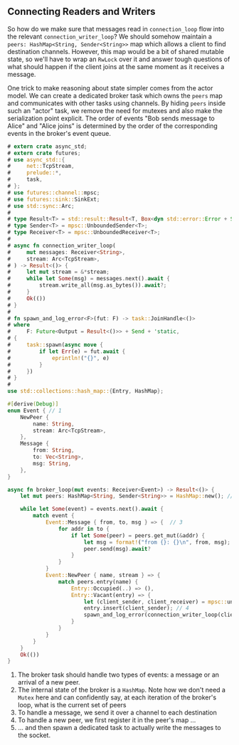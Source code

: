 
## Connecting Readers and Writers

So how do we make sure that messages read in `connection_loop` flow into the relevant `connection_writer_loop`?
We should somehow maintain a `peers: HashMap<String, Sender<String>>` map which allows a client to find destination channels.
However, this map would be a bit of shared mutable state, so we'll have to wrap an `RwLock` over it and answer tough questions of what should happen if the client joins at the same moment as it receives a message.

One trick to make reasoning about state simpler comes from the actor model.
We can create a dedicated broker task which owns the `peers` map and communicates with other tasks using channels.
By hiding `peers` inside such an "actor" task, we remove the need for mutexes and also make the serialization point explicit.
The order of events "Bob sends message to Alice" and "Alice joins" is determined by the order of the corresponding events in the broker's event queue.

```rust
# extern crate async_std;
# extern crate futures;
# use async_std::{
#     net::TcpStream,
#     prelude::*,
#     task,
# };
# use futures::channel::mpsc;
# use futures::sink::SinkExt;
# use std::sync::Arc;
#
# type Result<T> = std::result::Result<T, Box<dyn std::error::Error + Send + Sync>>;
# type Sender<T> = mpsc::UnboundedSender<T>;
# type Receiver<T> = mpsc::UnboundedReceiver<T>;
#
# async fn connection_writer_loop(
#     mut messages: Receiver<String>,
#     stream: Arc<TcpStream>,
# ) -> Result<()> {
#     let mut stream = &*stream;
#     while let Some(msg) = messages.next().await {
#         stream.write_all(msg.as_bytes()).await?;
#     }
#     Ok(())
# }
#
# fn spawn_and_log_error<F>(fut: F) -> task::JoinHandle<()>
# where
#     F: Future<Output = Result<()>> + Send + 'static,
# {
#     task::spawn(async move {
#         if let Err(e) = fut.await {
#             eprintln!("{}", e)
#         }
#     })
# }
#
use std::collections::hash_map::{Entry, HashMap};

#[derive(Debug)]
enum Event { // 1
    NewPeer {
        name: String,
        stream: Arc<TcpStream>,
    },
    Message {
        from: String,
        to: Vec<String>,
        msg: String,
    },
}

async fn broker_loop(mut events: Receiver<Event>) -> Result<()> {
    let mut peers: HashMap<String, Sender<String>> = HashMap::new(); // 2

    while let Some(event) = events.next().await {
        match event {
            Event::Message { from, to, msg } => {  // 3
                for addr in to {
                    if let Some(peer) = peers.get_mut(&addr) {
                        let msg = format!("from {}: {}\n", from, msg);
                        peer.send(msg).await?
                    }
                }
            }
            Event::NewPeer { name, stream } => {
                match peers.entry(name) {
                    Entry::Occupied(..) => (),
                    Entry::Vacant(entry) => {
                        let (client_sender, client_receiver) = mpsc::unbounded();
                        entry.insert(client_sender); // 4
                        spawn_and_log_error(connection_writer_loop(client_receiver, stream)); // 5
                    }
                }
            }
        }
    }
    Ok(())
}
```

1. The broker task should handle two types of events: a message or an arrival of a new peer.
2. The internal state of the broker is a `HashMap`.
   Note how we don't need a `Mutex` here and can confidently say, at each iteration of the broker's loop, what is the current set of peers
3. To handle a message, we send it over a channel to each destination
4. To handle a new peer, we first register it in the peer's map ...
5. ... and then spawn a dedicated task to actually write the messages to the socket.
